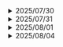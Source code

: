 <details>
<summary>2025/07/30</summary>
    <ul>
    <li>
        vscode를 통해 EC2로 .pem을 통해 접속하여 작업을 할 수 있도록 환경 구성.
    </li>
    <li>
        EC2에 postgres 컨테이너 가동.
    </li>
        <ul>
        <li>
            시간 변수 설정을 통해 한국 표준시로 변경.
        </li>
        </ul>
    <li>
        --force-recreate를 학습.
    </li>
        <ul>
        <li>
            볼륨과 바인드 마운트와 독립적으로 변경된 환경 설정만 적용하기에 안정적이다.
        </li>
        </ul>
    <li>
        멀티스테이지 방법을 통해 벡엔드 서버의 의미지를 경량화하여 가동하였다.
    </li>
        <ul>
        <li>
            Spring Boot의 작업 환경을 gradle-jdk로 설정<br>→ 더미 클래스와 코드 작성<br>→ localhost:8080 접속 후 확인.
        </li>
        </ul>
    </ul>
</details>

<details>
<summary>2025/07/31</summary>
  <ul>
    <li>
      초기 시스템 아키텍처 설계.
    </li>
    <li>
      Frontend 서버 구축 및 공유.
    </li>
      <ul>
        <li>
          Frontend 서버는 바인드 바운트를 활용해 실시간으로 코드 수정 및 확인이 가능하도록 함.
        </li>
      </ul>
    <li>
      EC2의 DB 컨테이너에 pgvector 확장자 설치.
    </li>
      <ul>
        <li>
          보안을 염두하여 init.sql을 설정하지 않음.
        </li>
        <li>
          Dockerfile로 설치 준비를 하고, CREATE EXTENSION을 통해 컨테이너 내에 직접 설치.
        </li>
      </ul>
    <li>
      로컬 Backend 서번에서 EC2의 DB에 SSH 터널링하여 연결.
    </li>
  </ul>
</details>

<details>
<summary>2025/08/01</summary>
  <ul>
    <li>
      크롤링 작업 환경 구축 설계. (EC2 내 구현 채택).
    </li>
      <ul>
        <li>
          로컬 구현
        </li>
          <ul>
            <li>
              장점: 필요할 때만 로컬에서 코드를 실행하면 된다.
            </li>
            <li>
              단점: 자동화 등 확장성을 고려할 때 이후 확장이 어렵다.
            </li>
          </ul>
        <li>
          EC2 내 구현 (채택).
        </li>
          <ul>
            <li>
              장점: airflow 등으로 확장성이 좋다.
            </li>
            <li>
              단점: 크롤링의 빈도가 많지 않다면 물리적 리소스의 낭비로 이어진다.
            </li>
          </ul>
      </ul>
    <li>
      1차 개발 환경 명세서 작성 및 개발자들에게 공유.
    </li>
      <ul>
        <li>
          Front, Back 서버의 compose.yaml 명령어
        </li>
        <li>
          SSH 터널링을 통한 DB 접근.
        </li>
      </ul>
  </ul>
</details>

<details>
<summary>2025/08/04</summary>
  <ul>
    <li>
      Front: 바인드 마운트로 인한 문제 해결.<br>Link: 
    </li>
  </ul>
</details>